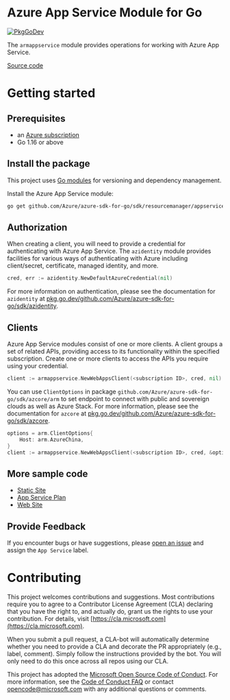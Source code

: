 # Azure App Service Module for Go

[![PkgGoDev](https://pkg.go.dev/badge/github.com/Azure/azure-sdk-for-go/sdk/resourcemanager/appservice/armappservice)](https://pkg.go.dev/github.com/Azure/azure-sdk-for-go/sdk/resourcemanager/appservice/armappservice)

The `armappservice` module provides operations for working with Azure App Service.

[Source code](https://github.com/Azure/azure-sdk-for-go/tree/main/sdk/resourcemanager/appservice/armappservice)

# Getting started

## Prerequisites

- an [Azure subscription](https://azure.microsoft.com/free/)
- Go 1.16 or above

## Install the package

This project uses [Go modules](https://github.com/golang/go/wiki/Modules) for versioning and dependency management.

Install the Azure App Service module:

```sh
go get github.com/Azure/azure-sdk-for-go/sdk/resourcemanager/appservice/armappservice
```

## Authorization

When creating a client, you will need to provide a credential for authenticating with Azure App Service.  The `azidentity` module provides facilities for various ways of authenticating with Azure including client/secret, certificate, managed identity, and more.

```go
cred, err := azidentity.NewDefaultAzureCredential(nil)
```

For more information on authentication, please see the documentation for `azidentity` at [pkg.go.dev/github.com/Azure/azure-sdk-for-go/sdk/azidentity](https://pkg.go.dev/github.com/Azure/azure-sdk-for-go/sdk/azidentity).

## Clients

Azure App Service modules consist of one or more clients.  A client groups a set of related APIs, providing access to its functionality within the specified subscription.  Create one or more clients to access the APIs you require using your credential.

```go
client := armappservice.NewWebAppsClient(<subscription ID>, cred, nil)
```

You can use `ClientOptions` in package `github.com/Azure/azure-sdk-for-go/sdk/azcore/arm` to set endpoint to connect with public and sovereign clouds as well as Azure Stack. For more information, please see the documentation for `azcore` at [pkg.go.dev/github.com/Azure/azure-sdk-for-go/sdk/azcore](https://pkg.go.dev/github.com/Azure/azure-sdk-for-go/sdk/azcore).

```go
options = arm.ClientOptions{
    Host: arm.AzureChina,
}
client := armappservice.NewWebAppsClient(<subscription ID>, cred, &options)
```

## More sample code

- [Static Site](https://aka.ms/azsdk/go/mgmt/samples?path=sdk/resourcemanager/appservice/staticsite)
- [App Service Plan](https://aka.ms/azsdk/go/mgmt/samples?path=sdk/resourcemanager/appservice/web_plans)
- [Web Site](https://aka.ms/azsdk/go/mgmt/samples?path=sdk/resourcemanager/appservice/webapp)

## Provide Feedback

If you encounter bugs or have suggestions, please
[open an issue](https://github.com/Azure/azure-sdk-for-go/issues) and assign the `App Service` label.

# Contributing

This project welcomes contributions and suggestions. Most contributions require
you to agree to a Contributor License Agreement (CLA) declaring that you have
the right to, and actually do, grant us the rights to use your contribution.
For details, visit [https://cla.microsoft.com](https://cla.microsoft.com).

When you submit a pull request, a CLA-bot will automatically determine whether
you need to provide a CLA and decorate the PR appropriately (e.g., label,
comment). Simply follow the instructions provided by the bot. You will only
need to do this once across all repos using our CLA.

This project has adopted the
[Microsoft Open Source Code of Conduct](https://opensource.microsoft.com/codeofconduct/).
For more information, see the
[Code of Conduct FAQ](https://opensource.microsoft.com/codeofconduct/faq/)
or contact [opencode@microsoft.com](mailto:opencode@microsoft.com) with any
additional questions or comments.